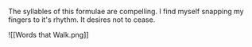 The syllables of this formulae are compelling. I find myself snapping my fingers to it's rhythm. It desires not to cease.

![[Words that Walk.png]]